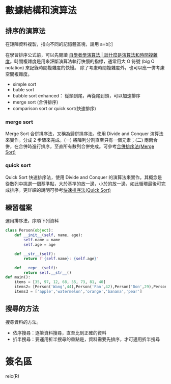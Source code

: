 # 數據結構和演算法

## 排序的演算法

在矩陣資料複製，指向不同的記憶體區塊，請用 a=b[:]

在學習排序公式前，可以先閱讀 [自學者學演算法 | 談什麼是演算法和時間複雜度](https://medium.com/appworks-school/%E5%88%9D%E5%AD%B8%E8%80%85%E5%AD%B8%E6%BC%94%E7%AE%97%E6%B3%95-%E8%AB%87%E4%BB%80%E9%BA%BC%E6%98%AF%E6%BC%94%E7%AE%97%E6%B3%95%E5%92%8C%E6%99%82%E9%96%93%E8%A4%87%E9%9B%9C%E5%BA%A6-b1f6908e4b80)。時間複雜度是用來評斷演算法執行快慢的指標，通常用大 O 符號 (big O notation) 來記錄時間複雜度的快慢。 除了考慮時間複雜度外，也可以應一併考慮空間複雜度。

- simple sort
- buble sort
- bubble sort enhanced： 從頭到尾，再從尾到頭，可以加速排序
- merge sort (合併排序)
- comparison sort or quick sort(快速排序)

### merge sort

Merge Sort 合併排序法，又稱為歸併排序法。使用 Divide and Conquer 演算法來實作。分成 2 步驟來完成。(一) 將陣列分割直至只有一個元素；(二) 兩兩合併，在合併時進行排序，至直所有數列合併完成。可參考[合併排序法(Merge Sort)](https://emn178.pixnet.net/blog/post/87965707)

### quick sort

Quick Sort 快速排序法，使用 Divide and Conquer 的演算法來實作。其概念是從數列中挑選一個基準點，大於基準的放一邊，小於的放一邊，如此循環最後可完成排序。更詳細的說明可參考[快速排序法(Quick Sort)](https://emn178.pixnet.net/blog/post/88613503)

## 練習檔案

運用排序法，序順下列資料

```python
class Person(object):
    def __init__(self, name, age):
        self.name = name
        self.age = age

    def __str__(self):
        return f'{self.name}: {self.age}'

    def __repr__(self):
        return self.__str__()
def main():
    items = [35, 97, 12, 68, 55, 73, 81, 40]
    items2= [Person('Wang',44),Person('Fan',42),Person('Don',29),Person('Zhang',55)]
    items3 = ['apple','watermelon','orange','banana','pear']
```

## 搜尋的方法

搜尋資料的方法。

- 依序搜尋：逐筆資料搜尋，直至比到正確的資料
- 折半搜尋：要運用折半搜尋的重點是，資料需要先排序，才可適用折半搜尋

# 簽名區

reic(R)
